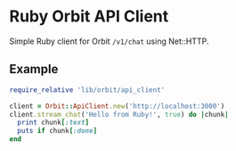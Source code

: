 # Ruby Orbit API Client

Simple Ruby client for Orbit `/v1/chat` using Net::HTTP.

## Example

```ruby
require_relative 'lib/orbit/api_client'

client = Orbit::ApiClient.new('http://localhost:3000')
client.stream_chat('Hello from Ruby!', true) do |chunk|
  print chunk[:text]
  puts if chunk[:done]
end
```

